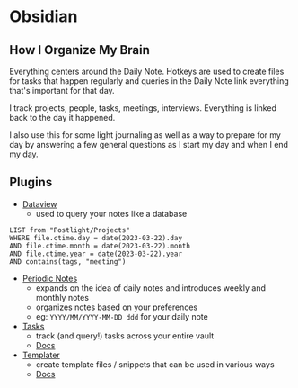 # Obsidian

## How I Organize My Brain

Everything centers around the Daily Note. Hotkeys are used to create files for tasks that happen regularly and queries in the Daily Note link everything that's important for that day.

I track projects, people, tasks, meetings, interviews. Everything is linked back to the day it happened.

I also use this for some light journaling as well as a way to prepare for my day by answering a few general questions as I start my day and when I end my day.

## Plugins

- [Dataview](https://github.com/blacksmithgu/obsidian-dataview)
  - used to query your notes like a database
```dataview
LIST from "Postlight/Projects"
WHERE file.ctime.day = date(2023-03-22).day
AND file.ctime.month = date(2023-03-22).month
AND file.ctime.year = date(2023-03-22).year
AND contains(tags, "meeting")
```
- [Periodic Notes](https://github.com/liamcain/obsidian-periodic-notes)
  - expands on the idea of daily notes and introduces weekly and monthly notes
  - organizes notes based on your preferences
  - eg: `YYYY/MM/YYYY-MM-DD ddd` for your daily note
- [Tasks](https://github.com/obsidian-tasks-group/obsidian-tasks)
  - track (and query!) tasks across your entire vault
  - [Docs](https://obsidian-tasks-group.github.io/obsidian-tasks/)
- [Templater](https://github.com/SilentVoid13/Templater)
  - create template files / snippets that can be used in various ways
  - [Docs](https://silentvoid13.github.io/Templater/)
